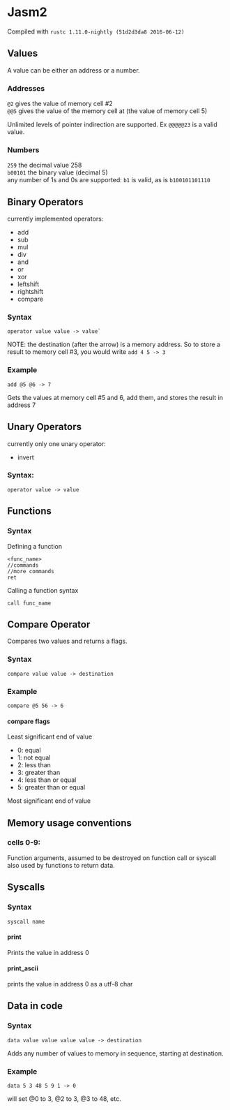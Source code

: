 # Jasm2

Compiled with `rustc 1.11.0-nightly (51d2d3da8 2016-06-12)`
## Values
A value can be either an address or a number.  
### Addresses
`@2` gives the value of memory cell #2  
`@@5` gives the value of the memory cell at (the value of memory cell 5)  
  
Unlimited levels of pointer indirection are supported. Ex `@@@@@23` is a valid value.
### Numbers
`259` the decimal value 258  
`b00101` the binary value (decimal 5)  
any number of 1s and 0s are supported: `b1` is valid, as is `b100101101110`

## Binary Operators
currently implemented operators:
* add
* sub
* mul
* div
* and
* or
* xor
* leftshift
* rightshift
* compare

### Syntax
```
operator value value -> value`
```
NOTE: the destination (after the arrow) is a memory address. So to store a result to memory cell #3, you would write `add 4 5 -> 3`


### Example
```
add @5 @6 -> 7
```
Gets the values at memory cell #5 and 6, add them, and stores the result in address 7

## Unary Operators
currently only one unary operator:
* invert

### Syntax:
```
operator value -> value
```

## Functions
### Syntax
Defining a function
```
<func_name>
//commands
//more commands
ret
```

Calling a function syntax
```
call func_name
```

## Compare Operator
Compares two values and returns a flags.

### Syntax
```
compare value value -> destination
```
### Example
```
compare @5 56 -> 6
```
#### compare flags
Least significant end of value
* 0: equal
* 1: not equal
* 2: less than
* 3: greater than 
* 4: less than or equal
* 5: greater than or equal  

Most significant end of value


## Memory usage conventions
### cells 0-9:
Function arguments, assumed to be destroyed on function call or syscall also used by functions to return data.


## Syscalls
### Syntax
```
syscall name
```
#### print
Prints the value in address 0
#### print_ascii
prints the value in address 0 as a utf-8 char


## Data in code
### Syntax
```
data value value value value -> destination
```
Adds any number of values to memory in sequence, starting at destination.

### Example
```
data 5 3 48 5 9 1 -> 0
```
will set @0 to 3, @2 to 3, @3 to 48, etc.
